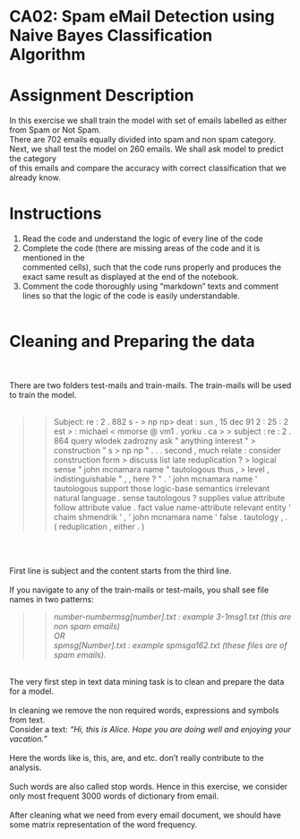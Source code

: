 # CA02: Spam eMail Detection using Naive Bayes Classification Algorithm<br>

# <b>Assignment Description</b>

In this exercise we shall train the model with set of emails labelled as either from Spam or Not Spam. <br>
There are 702 emails equally divided into spam and non spam category.<br>
Next, we shall test the model on 260 emails. We shall ask model to predict the category <br>
of this emails and compare the accuracy with correct classification that we already know.<br><brR>

# Instructions
1. Read the code and understand the logic of every line of the code<br>
2. Complete the code (there are missing areas of the code and it is mentioned in the<br>
commented cells), such that the code runs properly and produces the exact same
result as displayed at the end of the notebook.<br>
3. Comment the code thoroughly using “markdown” texts and comment lines so that
the logic of the code is easily understandable. <br><br>

# Cleaning and Preparing the data <br><br>
There are two folders test-mails and train-mails. The train-mails will be used to train the model.
<br><br>

> >Subject: re : 2 . 882 s - > np np> deat : sun , 15 dec 91 2 : 25 : 2 est > : michael <
mmorse @ vm1 . yorku . ca > > subject : re : 2 . 864 query
> > wlodek zadrozny ask " anything interest " > construction " s > np np " . . . second ,
> much relate : consider construction form > discuss list late reduplication ? > logical
sense " john mcnamara name " tautologous thus , > level , indistinguishable " , , here ? "
. ' john mcnamara name ' tautologous support those logic-base semantics irrelevant natural
language . sense tautologous ? supplies value attribute follow attribute value . fact
value name-attribute relevant entity ' chaim shmendrik ' , ' john mcnamara name ' false .
tautology , . ( reduplication , either . )
<br>
<br>

First line is subject and the content starts from the third line.<br>
<br>
If you navigate to any of the train-mails or test-mails, you shall see file names in two patterns:<br>
> > <i>number-numbermsg[number].txt : example 3-1msg1.txt (this are non spam
emails)<br>OR<br>spmsg[Number].txt : example spmsga162.txt (these files are of spam
emails).</i><br>
<br>
The very first step in text data mining task is to clean and prepare the data for a model.<br><br>
In cleaning we remove the non required words, expressions and symbols from text. <br>
Consider a text: <i> “Hi, this is Alice. Hope you are doing well and enjoying your vacation.” </i> <br><br>
Here the words like is, this, are, and etc. don’t really contribute to the analysis.  <br><br>
Such words are also called stop words. Hence in this exercise, we consider only most
frequent 3000 words of dictionary from email.<br><br>
After cleaning what we need from every email document, we should have some matrix
representation of the word frequency.<br><br>
